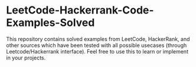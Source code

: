 # LeetCode-Hackerrank-Code-Examples-Solved
This repository contains solved examples from LeetCode, HackerRank, and other sources which have been tested with all possible usecases (through Leetcode/Hackerrank interface).
Feel free to use this to learn or implement in your projects.
